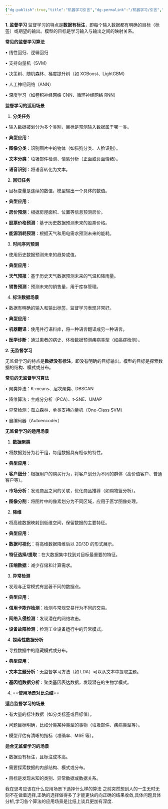 ```yaml
---
{"dg-publish":true,"title":"机器学习引言","dg-permalink":"/机器学习/引言","permalink":"/机器学习/引言/","dgPassFrontmatter":true}
---
```




**1. 监督学习**
监督学习的特点是**数据有标注**，即每个输入数据都有明确的目标（标签）或期望的输出。模型的目标是学习输入与输出之间的映射关系。

**常见的监督学习算法**

• 线性回归、逻辑回归

• 支持向量机（SVM）

• 决策树、随机森林、梯度提升树（如 XGBoost、LightGBM）

• 人工神经网络（ANN）

• 深度学习（如卷积神经网络 CNN、循环神经网络 RNN）


**监督学习的适用场景**

1. **分类任务**

• 输入数据被划分为多个类别，目标是预测输入数据属于哪一类。

• **典型应用**：

• **图像分类**：识别图片中的物体（如猫狗分类、人脸识别）。

• **文本分类**：垃圾邮件检测、情感分析（正面或负面情绪）。

• **语音识别**：将语音转化为文本。

2. **回归任务**

• 目标变量是连续的数值，模型输出一个具体的数值。

• **典型应用**：

• **房价预测**：根据房屋面积、位置等信息预测房价。

• **股票价格预测**：基于历史数据预测未来的股票价格。

• **能源消耗预测**：根据天气和用电需求预测未来的能耗。

3. **时间序列预测**

• 使用历史数据预测未来的趋势或值。

• **典型应用**：

• **天气预报**：基于历史天气数据预测未来的气温和降雨量。

• **销售预测**：预测未来的销售量，用于库存管理。

4. **标注数据场景**

• 数据有明确的输入和输出标签，监督学习表现非常好。

• **典型应用**：

• **机器翻译**：使用并行语料库，将一种语言翻译成另一种语言。

• **医学诊断**：通过患者的病史、体检数据预测疾病类型（如癌症检测）。


**2. 无监督学习**

无监督学习的特点是**数据没有标注**，即没有明确的目标输出。模型的目标是探索数据的结构、模式或分布。

  

**常见的无监督学习算法**

• 聚类算法：K-means、层次聚类、DBSCAN

• 降维算法：主成分分析（PCA）、t-SNE、UMAP

• 异常检测：孤立森林、单类支持向量机（One-Class SVM）

• 自编码器（Autoencoder）

  

**无监督学习的适用场景**

1. **数据聚类**

• 将数据划分为若干组，每组数据具有相似的特性。

• **典型应用**：

• **客户细分**：根据用户的购买行为，将客户划分为不同的群体（高价值客户、普通客户等）。

• **市场分析**：发现商品之间的关联，优化商品推荐（如购物篮分析）。

• **图像分割**：将图片中的像素划分为不同区域，应用于医学图像处理。

2. **降维**

• 将高维数据映射到低维空间，保留数据的主要特征。

• **典型应用**：

• **数据可视化**：将高维数据降维后以 2D/3D 的形式展示。

• **特征选择/提取**：在大数据集中找到对目标最重要的特征。

• **压缩数据**：减少存储和计算需求。

3. **异常检测**

• 发现与正常模式有显著不同的数据点。

• **典型应用**：

• **信用卡欺诈检测**：检测与常规交易行为不同的交易。

• **网络入侵检测**：发现潜在的网络攻击。

• **设备故障检测**：检测工业设备运行中的异常模式。

4. **探索性数据分析**

• 寻找数据中的隐藏模式或分布。

• **典型应用**：

• **文本主题分析**：无监督学习方法（如 LDA）可以从文本中提取主题。

• **基因组数据分析**：聚类基因表达数据，发现潜在的生物学模式。



4. ==**使用场景对比总结**==

**适合监督学习的场景**

• 有大量的标注数据（如分类标签或目标值）。

• 问题目标明确，比如分类某种类型的事物（垃圾邮件、疾病类型等）。

• 模型评估有清晰的指标（准确率、MSE 等）。

  

**适合无监督学习的场景**

• 数据没有标注，且标注成本高。

• 需要探索数据的内部结构、模式或分布。

• 目标是发现未知的类别、异常数据或数据关系。


我在思考应该在什么应用场景下选择什么样的算法
之前突然想到人的一生无时无刻不在做着选择,正确的选择做得多了才能更快的向正确的结果收敛,具体问题具体分析,学习各个算法的应用场景是比纸上谈兵更加有深度.
